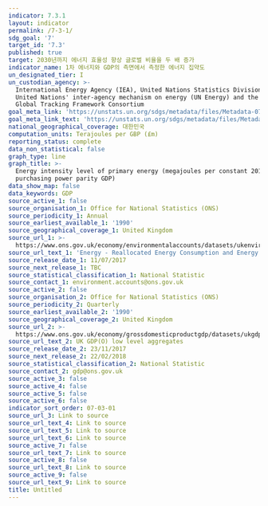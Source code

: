 ```yaml
---
indicator: 7.3.1
layout: indicator
permalink: /7-3-1/
sdg_goal: '7'
target_id: '7.3'
published: true
target: 2030년까지 에너지 효율성 향상 글로벌 비율을 두 배 증가
indicator_name: 1차 에너지와 GDP의 측면에서 측정한 에너지 집약도
un_designated_tier: I
un_custodian_agency: >-
  International Energy Agency (IEA), United Nations Statistics Division (UNSD),
  United Nations' inter-agency mechanism on energy (UN Energy) and the SE4ALL
  Global Tracking Framework Consortium
goal_meta_link: 'https://unstats.un.org/sdgs/metadata/files/Metadata-07-03-01.pdf'
goal_meta_link_text: 'https://unstats.un.org/sdgs/metadata/files/Metadata-07-03-01.pdf'
national_geographical_coverage: 대한민국
computation_units: Terajoules per GBP (£m)
reporting_status: complete
data_non_statistical: false
graph_type: line
graph_title: >-
  Energy intensity level of primary energy (megajoules per constant 2011
  purchasing power parity GDP)
data_show_map: false
data_keywords: GDP
source_active_1: false
source_organisation_1: Office for National Statistics (ONS)
source_periodicity_1: Annual
source_earliest_available_1: '1990'
source_geographical_coverage_1: United Kingdom
source_url_1: >-
  https://www.ons.gov.uk/economy/environmentalaccounts/datasets/ukenvironmentalaccountsenergyreallocatedenergyconsumptionandenergyintensityunitedkingdom
source_url_text_1: 'Energy - Reallocated Energy Consumption and Energy Intensity, United Kingdom'
source_release_date_1: 11/07/2017
source_next_release_1: TBC
source_statistical_classification_1: National Statistic
source_contact_1: environment.accounts@ons.gov.uk
source_active_2: false
source_organisation_2: Office for National Statistics (ONS)
source_periodicity_2: Quarterly
source_earliest_available_2: '1990'
source_geographical_coverage_2: United Kingdom
source_url_2: >-
  https://www.ons.gov.uk/economy/grossdomesticproductgdp/datasets/ukgdpolowlevelaggregates
source_url_text_2: UK GDP(O) low level aggregates
source_release_date_2: 23/11/2017
source_next_release_2: 22/02/2018
source_statistical_classification_2: National Statistic
source_contact_2: gdp@ons.gov.uk
source_active_3: false
source_active_4: false
source_active_5: false
source_active_6: false
indicator_sort_order: 07-03-01
source_url_3: Link to source
source_url_text_4: Link to source
source_url_text_5: Link to source
source_url_text_6: Link to source
source_active_7: false
source_url_text_7: Link to source
source_active_8: false
source_url_text_8: Link to source
source_active_9: false
source_url_text_9: Link to source
title: Untitled
---
```

